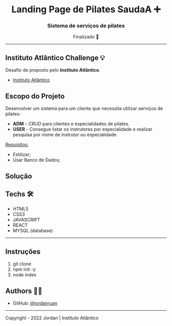 <h1 align="center">Landing Page de Pilates  SaudaA ➕</h1>
<h3 align="center">Sistema de serviços de pilates</h3>

<p align="center">Finalizado 🚀</p>

---

## Instituto Atlântico Challenge 💡

Desafio de proposto pelo <strong>Instituto Atlântico</strong>.

- <a href="https://www.atlantico.com.br/sobre/">Instituto Atlântico</a>

## Escopo do Projeto

Desenvolver um sistema para um cliente que necessita utilizar serviços de pilates:

<ul>
<li><strong>ADM</strong> – CRUD para clientes e especialidades de pilates.</li>

<li><strong>USER</strong> - Consegue listar os instrutores por especialidade e realizar pesquisa por nome de instrutor ou especialidade.</li>
</ul>

<u>Requisitos:</u>

<ul>

<li>Estilizar;</li>
<li>Usar Banco de Dados;</li>

</ul>

## Solução

## Techs 🛠

- HTML5
- CSS3
- JAVASCRIPT
- REACT
- MYSQL (database)

---

## Instruções

<ol>
<li>git clone</li>
<li>npm init -y</li>
<li>node index</li>
</ol>

## Authors 👨‍💻

- GitHub: [@jordanruan](https://github.com/jordanruan)

---

Copyright - 2022 Jordan | Instituto Atlântico
